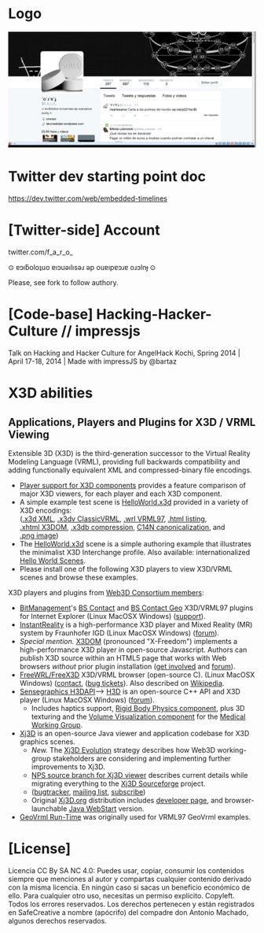 Logo
======================

![F.A.R.O. logged on Twitter](https://raw.githubusercontent.com/martinsantome/FARO_twitter_ear/5ea36a0397b03f818c61949d2f5d98ebde2c45e4/img/faro_twitter_front.png)


Twitter dev starting point doc
=============================
https://dev.twitter.com/web/embedded-timelines

[Twitter-side] Account
=======================
twitter.com/f_a_r_o_
 
⊙ ɐɔıƃoloʇuo ɐıɔuǝılısǝɹ ǝp ouɐıpɐɔɹɐ oɹɔlnɟ ⊙

Please, see fork to follow authory.

[Code-base] Hacking-Hacker-Culture // impressjs
======================

Talk on Hacking and Hacker Culture for AngelHack Kochi, Spring 2014 | April 17-18, 2014 | Made with impressJS by @bartaz

X3D abilities
===============
<h2><a name="Applications">Applications, Players and Plugins for X3D / VRML Viewing</a></h2>  
 <p>
      Extensible 3D (X3D) is the third-generation successor to the Virtual Reality Modeling Language (VRML), 
      providing full backwards compatibility and adding functionally equivalent XML and compressed-binary file encodings.
  </p>
  <ul>
      <li>
          <a href="http://www.web3d.org/x3d/wiki/index.php/Player_support_for_X3D_components">Player support for X3D components</a>
          provides a feature comparison of major X3D viewers, for each player and each X3D component.
      </li>
      <li>
              A simple example test scene is
              <a href="HelloWorld.x3d" target="hello">HelloWorld.x3d</a>
              provided in a variety of X3D encodings:
              <br>
              (<a href="HelloWorld.x3d" target="hello">.x3d&nbsp;XML</a>,
              <a href="HelloWorld.x3dv" target="hello">.x3dv&nbsp;ClassicVRML</a>,
              <a href="HelloWorld.wrl" target="hello">.wrl&nbsp;VRML97</a>,
              <a href="HelloWorld.html" target="hello">.html&nbsp;listing</a>,
              <a href="HelloWorld.xhtml" target="hello">.xhtml&nbsp;X3DOM</a>,
              <a href="HelloWorld.x3db" target="hello">.x3db&nbsp;compression</a>,
              <a href="HelloWorldCanonical.xml" target="hello">C14N&nbsp;canonicalization</a>, and
              <a href="HelloWorld.tall.png" target="hello">.png&nbsp;image</a>)
      </li>
      <li>
              The 
              <a href="HelloWorld.x3d" target="hello">HelloWorld.x3d</a>
              scene is a simple authoring example that illustrates the minimalist X3D Interchange profile.
              Also available: internationalized 
              <a href="http://x3dgraphics.com/examples/X3dForAdvancedModeling/#HelloWorldScenes" target="hello">Hello World Scenes</a>.
      </li>
      <li>
              Please install one of the following X3D players
              to view X3D/VRML scenes and browse these examples.
      </li>
  </ul>

  <p>
      <a name="plugin">X3D players and plugins</a> 
      from <a href="http://www.web3d.org/membership" target="_blank">Web3D Consortium members</a>:
  </p>

  <ul>
      <li><a href="http://www.bitmanagement.de" target="_blank">BitManagement</a>'s 
          <a href="http://www.bitmanagement.de/en/products/interactive-3d-clients/bs-contact" target="_blank">BS Contact</a>
          and
          <a href="http://www.bitmanagement.de/en/products/interactive-3d-clients/bs-contact-geo" target="_blank">BS Contact Geo</a>
          X3D/VRML97 plugins for Internet Explorer (Linux MacOSX Windows)
         (<a href="http://www.bitmanagement.de/en/contact" target="_blank">support</a>).
      </li>
      <li><a href="http://instantreality.org" target="_blank">InstantReality</a> is a high-performance X3D player and Mixed Reality (MR) system by Fraunhofer IGD 
          (Linux MacOSX Windows)
         (<a href="http://forum.instantreality.org" target="_blank">forum</a>).
      </li>
      <li><i>Special mention.</i>
          <a href="http://x3dom.org" target="_blank">X3DOM</a> (pronounced "X-Freedom")
          implements a high-performance X3D player in open-source Javascript.
          Authors can publish X3D source within an HTML5 page that works with Web browsers <em>without</em> prior plugin installation
         (<a href="http://www.x3dom.org/?page_id=3" target="_blank">get&nbsp;involved</a>
          and
          <a href="https://sourceforge.net/p/x3dom/discussion" target="_blank">forum</a>).
      </li>
      <li><a href="http://freewrl.sourceforge.net" target="_blank">FreeWRL/FreeX3D</a> X3D/VRML browser (open-source&nbsp;C).
          (Linux MacOSX Windows)
          (<a href="http://freewrl.sourceforge.net/contact.html" target="_blank">contact</a>,
          (<a href="https://sourceforge.net/p/freewrl/bugs" target="_blank">bug&nbsp;tickets</a>).
          Also described on 
          <a href="http://en.wikipedia.org/wiki/FreeWRL" target="_blank">Wikipedia</a>.
      </li>
      <li><a href="http://www.sensegraphics.com/index.php?option=com_content&amp;task=view&amp;id=148&amp;Itemid=66" target="_blank">Sensegraphics H3DAPI</a>--&gt;
          <a href="http://www.h3dapi.org" target="_blank">H3D</a>
          is an open-source C++&nbsp;API and X3D player
          (Linux MacOSX Windows)
          (<a href="http://www.h3dapi.org/modules/newbb" target="_blank">forum</a>).
          <ul>
              <li>Includes
                  haptics support,
                  <a href="http://www.web3d.org/documents/specifications/19775-1/V3.3/Part01/components/rigid_physics.html" target="_blank">Rigid Body Physics component</a>,
                  plus 
                  3D texturing 
                  and the
                  <a href="http://www.web3d.org/documents/specifications/19775-1/V3.3/Part01/components/volume.html" target="_blank">Volume Visualization component</a>
                  for the 
                  <a href="http://www.web3d.org/realtime-3d/working-groups/medx3d" target="_blank">Medical Working Group</a>.
              </li>
          </ul>
      </li>
      <li><a href="https://savage.nps.edu/Savage/developers.html#Xj3D" target="_blank">Xj3D</a>
          is an open-source Java viewer and application codebase for X3D graphics scenes.
          <ul>
              <li>
                    <i>New.</i> The
                    <a href="http://web3d.org/wiki/index.php/Xj3D_Evolution">Xj3D&nbsp;Evolution</a>
                    strategy describes how            
                    Web3D working-group stakeholders are considering and implementing further improvements to Xj3D.
              </li>
              <li>
                  <a href="https://savage.nps.edu/Savage/developers.html#Xj3D" target="_blank">NPS source branch for Xj3D viewer</a>
                  describes current details while migrating everything to the
                  <a href="https://sourceforge.net/projects/xj3d">Xj3D Sourceforge</a>
                  project.
              </li>
              <li>
                 (<a href="http://bugzilla.xj3d.org" target="_blank">bugtracker</a>,
                  <a href="mailto:source@web3D.org?subjectXj3D%20support%20request">mailing list</a>,
                  <a href="http://web3d.org/mailman/listinfo/source_web3d.org" target="_blank">subscribe</a>)
              </li>
              <li>
                  Original
                  <a href="http://www.xj3d.org" target="_blank">Xj3D.org</a>
                  distribution includes
                  <a href="http://www.xj3d.org/snapshots.html" target="_blank">developer page</a>,
                  and browser-launchable
                  <a href="http://downloads.xj3d.org/webstart" target="_blank">Java&nbsp;WebStart</a> version.
              </li>
          </ul>
      </li>
      <li>
          <a href="http://www.geovrml.org" target="_blank">GeoVrml Run-Time</a> was originally used for VRML97 GeoVrml examples.
      </li>
  </ul>
  
[License]
============================
  Licencia CC By SA NC 4.0: Puedes usar, copiar, consumir los contenidos siempre que menciones al autor y compartas cualquier contenido derivado con la misma licencia. En ningún caso si sacas un beneficio económico de ello. Para cualquier otro uso, necesitas un permiso explícito. Copyleft. Todos los errores reservados. Los derechos pertenecen y están registrados en SafeCreative a nombre (apócrifo) del compadre don Antonio Machado, algunos derechos reservados. 
